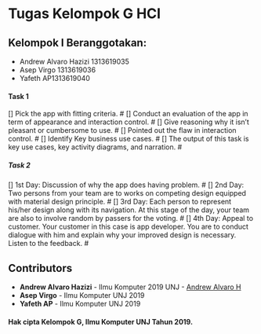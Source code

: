 # Tugas Kelompok G HCI

## Kelompok I Beranggotakan:
* Andrew Alvaro Hazizi 1313619035
* Asep Virgo 1313619036
* Yafeth AP1313619040

#### Task 1
[] Pick the app with fitting criteria. #
[] Conduct an evaluation of the app in term of appearance and interaction control. #
[] Give reasoning why it isn’t pleasant or cumbersome to use. #
[] Pointed out the flaw in interaction control. #
[] Identify Key business use cases. #
[] The output of this task is key use cases, key activity diagrams, and narration. #

##### Task 2
[] 1st Day: Discussion of why the app does having problem. #
[] 2nd Day: Two persons from your team are to works on competing design equipped with material design principle. #
[] 3rd Day: Each person to represent his/her design along with its navigation. At this stage of the day, your team are also to involve random by passers for the voting. #
[] 4th Day: Appeal to customer. Your customer in this case is app developer. You are to conduct dialogue with him and explain why your improved design is necessary. Listen to the feedback. #

## Contributors
* **Andrew Alvaro Hazizi** - Ilmu Komputer 2019 UNJ - [Andrew Alvaro H](https://github.com/AlvaroBinAndrew)
* **Asep Virgo** - Ilmu Komputer UNJ 2019
* **Yafeth AP** - Ilmu Komputer UNJ 2019 

#### Hak cipta Kelompok G, Ilmu Komputer UNJ Tahun 2019.
